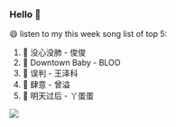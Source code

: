 

### Hello 👋

😄 listen to my this week song list of top 5:

1. 🎵 没心没肺 - 俊俊
2. 🎵 Downtown Baby - BLOO
3. 🎵 误判 - 王泽科
4. 🎵 肆意 - 曾溢
5. 🎵 明天过后 - 丫蛋蛋

<img align="left"  src="https://github-readme-stats.vercel.app/api?username=370966584&show_icons=true&theme=radical" />